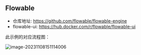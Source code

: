 ## Flowable

* 仓库地址: https://github.com/flowable/flowable-engine
* flowable-ui: https://hub.docker.com/r/flowable/flowable-ui





此示例的对应流程图：

![image-20231108151114006](https://knight-img.oss-cn-beijing.aliyuncs.com/061a747b7e0611eebb5870b5e8694908.png)
